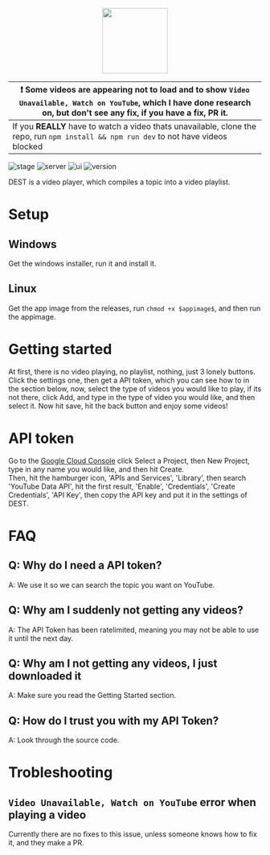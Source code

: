 <p align="center">
    <img src="https://github.com/DeveloLongScript/DEST/raw/main/dest.png"
        height="130">
        
| :exclamation:  Some videos are appearing not to load and to show `Video Unavailable, Watch on YouTube`, which I have done research on, but don't see any fix, if you have a fix, PR it.   |
|-----------------------------------------|
| If you **REALLY** have to watch a video thats unavailable, clone the repo, run `npm install && npm run dev` to not have videos blocked |

![stage](https://img.shields.io/badge/stage-beta-important) ![server](https://img.shields.io/badge/server-sveltekit-yellow) ![ui](https://img.shields.io/badge/ui-smui-orange) ![version](https://img.shields.io/badge/version-0.1-red)

DEST is a video player, which compiles a topic into a video playlist.

# Setup

## Windows
Get the windows installer, run it and install it.
## Linux
Get the app image from the releases, run `chmod +x $appimage$`, and then run the appimage.

# Getting started

At first, there is no video playing, no playlist, nothing, just 3 lonely buttons. Click the settings one, then get a API token, which you can see how to in the section below, 
now, select the type of videos you would like to play, if its not there, click Add, and type in the type of video you would like, and then select it. Now hit save, hit the back button 
and enjoy some videos!

# API token

Go to the [Google Cloud Console](https://console.cloud.google.com/) click Select a Project, then New Project, type in any name you would like, and then hit Create. <br>
Then, hit the hamburger icon, 'APIs and Services', 'Library', then search 'YouTube Data API', hit the first result, 'Enable', 'Credentials', 'Create Credentials', 'API Key', then
copy the API key and put it in the settings of DEST.

# FAQ

## Q: Why do I need a API token?
A: We use it so we can search the topic you want on YouTube.

## Q: Why am I suddenly not getting any videos?
A: The API Token has been ratelimited, meaning you may not be able to use it until the next day.

## Q: Why am I not getting any videos, I just downloaded it
A: Make sure you read the Getting Started section.

## Q: How do I trust you with my API Token?
A: Look through the source code.

# Trobleshooting

## `Video Unavailable, Watch on YouTube` error when playing a video
Currently there are no fixes to this issue, unless someone knows how to fix it, and they make a PR.
